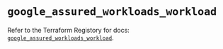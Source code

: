 # `google_assured_workloads_workload`

Refer to the Terraform Registory for docs: [`google_assured_workloads_workload`](https://registry.terraform.io/providers/hashicorp/google-beta/4.82.0/docs/resources/google_assured_workloads_workload).
